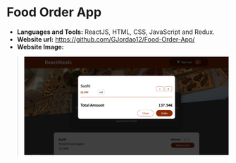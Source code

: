 # Food Order App

* **Languages and Tools:** ReactJS, HTML, CSS, JavaScript and Redux.
* **Website url:** https://github.com/GJordao12/Food-Order-App/
* **Website Image:**

> <img src="https://github.com/GJordao12/Food-Order-App/blob/main/image.png">
